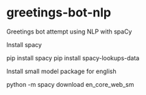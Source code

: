 # greetings-bot-nlp
Greetings bot attempt using NLP with spaCy



Install spacy

pip install spacy
pip install spacy-lookups-data


Install small model package for english

python -m spacy download en_core_web_sm
